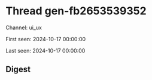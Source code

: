 # Thread gen-fb2653539352
Channel: ui_ux

First seen: 2024-10-17 00:00:00

Last seen: 2024-10-17 00:00:00

## Digest


